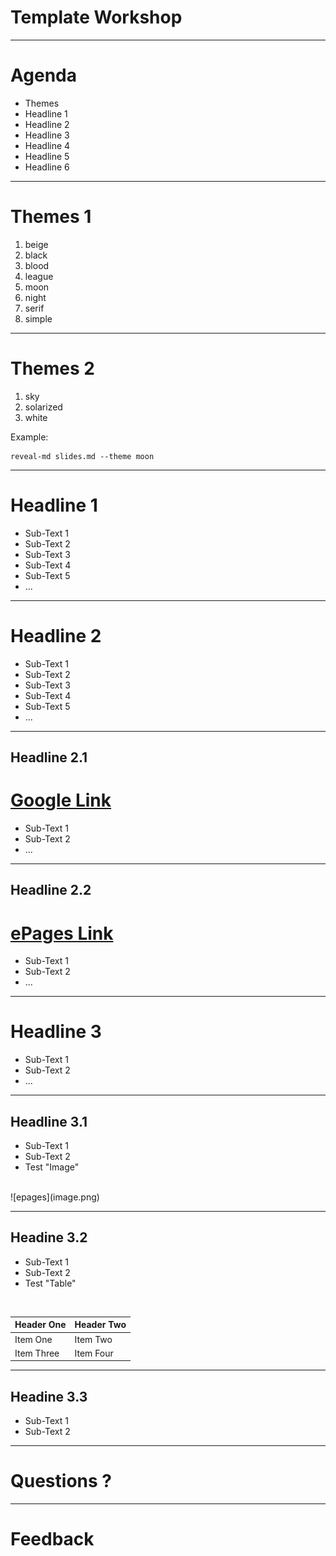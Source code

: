 # Template Workshop

---

# Agenda

- Themes
- Headline 1
- Headline 2
- Headline 3
- Headline 4
- Headline 5
- Headline 6

---

# Themes 1
1. beige
1. black
1. blood
1. league
1. moon
1. night
1. serif
1. simple

----

# Themes 2

1. sky
1. solarized
1. white

Example:
```
reveal-md slides.md --theme moon
```

---

# Headline 1

- Sub-Text 1
- Sub-Text 2
- Sub-Text 3
- Sub-Text 4
- Sub-Text 5
- ...

---

# Headline 2
- Sub-Text 1
- Sub-Text 2
- Sub-Text 3
- Sub-Text 4
- Sub-Text 5
- ...

----

## Headline 2.1
# [Google Link](https://www.google.de)
- Sub-Text 1
- Sub-Text 2
- ...

----

## Headline 2.2
# [ePages Link](https://www.epages.com)
- Sub-Text 1
- Sub-Text 2
- ...

---

# Headline 3
- Sub-Text 1
- Sub-Text 2
- ...

----

## Headline 3.1
- Sub-Text 1
- Sub-Text 2
- Test "Image"
<br>
![epages](image.png)

----

## Headine 3.2
- Sub-Text 1
- Sub-Text 2
- Test "Table"
<br>

| Header One | Header Two |
| :----------| :----------|
| Item One | Item Two |
| Item Three | Item Four |

----

## Headine 3.3
- Sub-Text 1
- Sub-Text 2


---

# Questions ?

----

# Feedback

